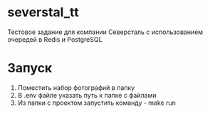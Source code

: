 # severstal_tt
Тестовое задание для компании Северсталь с использованием очередей в Redis и PostgreSQL

# Запуск 
1. Поместить набор фотографий в папку 
2. В .env файле указать путь к папке с файлами
3. Из папки с проектом запустить команду - make run